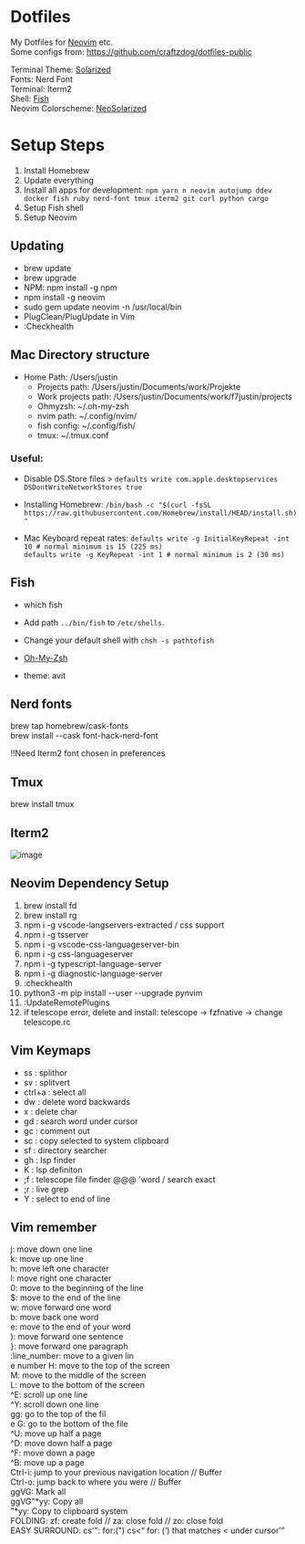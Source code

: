# Dotfiles
My Dotfiles for [Neovim](https://neovim.io/) etc. <br>
Some configs from: https://github.com/craftzdog/dotfiles-public

Terminal Theme: [Solarized](https://github.com/mbadolato/iTerm2-Color-Schemes/blob/master/schemes/Solarized%20Dark%20-%20Patched.itermcolors)<br>
Fonts: Nerd Font<br>
Terminal: Iterm2<br>
Shell: [Fish](https://fishshell.com/)<br>
Neovim Colorscheme: [NeoSolarized](https://github.com/overcache/NeoSolarized)

# Setup Steps
  1. Install Homebrew
  2. Update everything
  3. Install all apps for development: `npm yarn n neovim autojump ddev docker fish ruby nerd-font tmux iterm2 git curl python cargo`
  4. Setup Fish shell
  5. Setup Neovim

## Updating
- brew update<br>
- brew upgrade<br>
- NPM: npm install -g npm
- npm install -g neovim
- sudo gem update neovim -n /usr/local/bin
- PlugClean/PlugUpdate in Vim
- :Checkhealth

## Mac Directory structure
- Home Path: /Users/justin
  - Projects path: /Users/justin/Documents/work/Projekte
  - Work projects path: /Users/justin/Documents/work/f7justin/projects
  - Ohmyzsh: ~/.oh-my-zsh
  - nvim path: ~/.config/nvim/
  - fish config: ~/.config/fish/
  - tmux: ~/.tmux.conf

### Useful:
- Disable DS.Store files > `defaults write com.apple.desktopservices DSDontWriteNetworkStores true`<br>

- Installing Homebrew: `/bin/bash -c "$(curl -fsSL https://raw.githubusercontent.com/Homebrew/install/HEAD/install.sh)"`<br>

- Mac Keyboard repeat rates: `defaults write -g InitialKeyRepeat -int 10 # normal minimum is 15 (225 ms)`<br>
                             `defaults write -g KeyRepeat -int 1 # normal minimum is 2 (30 ms)`
  
## Fish
 - which fish
 - Add path `../bin/fish` to `/etc/shells`.
 - Change your default shell with `chsh -s pathtofish`

 - [Oh-My-Zsh](https://github.com/ohmyzsh/ohmyzsh)
 - theme: avit

## Nerd fonts 
brew tap homebrew/cask-fonts<br>
brew install --cask font-hack-nerd-font

!!Need Iterm2 font chosen in preferences

## Tmux
brew install tmux

## Iterm2
![image](https://user-images.githubusercontent.com/56719370/123977482-4edcb480-d9bf-11eb-80c8-b32196ef8013.png)

## Neovim Dependency Setup
1. brew install fd
2. brew install rg
3. npm i -g vscode-langservers-extracted / css support
4. npm i -g tsserver
5. npm i -g vscode-css-languageserver-bin
6. npm i -g css-languageserver
7. npm i -g typescript-language-server
8. npm i -g diagnostic-language-server
9. :checkhealth
10. python3 -m pip install --user --upgrade pynvim
11. :UpdateRemotePlugins
12. if telescope error, delete and install: telescope -> fzfnative -> change telescope.rc

## Vim Keymaps
- ss : splithor
- sv : splitvert
- ctrl+a : select all
- dw : delete word backwards
- x : delete char
- gd : search word under cursor
- gc : comment out
- sc : copy selected to system clipboard
- sf : directory searcher
- gh : lsp finder
- K : lsp definiton
- ;f : telescope file finder @@@ 'word / search exact
- ;r : live grep
- Y : select to end of line

## Vim remember
j: move down one line<br>
k: move up one line<br>
h: move left one character<br>
l: move right one character<br>
0: move to the beginning of the line<br>
$: move to the end of the line<br>
w: move forward one word<br>
b: move back one word<br>
e: move to the end of your word<br>
): move forward one sentence<br>
}: move forward one paragraph<br>
:line_number: move to a given lin<br>e number
H: move to the top of the screen<br>
M: move to the middle of the screen<br>
L: move to the bottom of the screen<br>
^E: scroll up one line<br>
^Y: scroll down one line<br>
gg: go to the top of the fil<br>e
G: go to the bottom of the file<br>
^U: move up half a page<br>
^D: move down half a page<br>
^F: move down a page<br>
^B: move up a page<br>
Ctrl-i: jump to your previous navigation location // Buffer<br>
Ctrl-o: jump back to where you were // Buffer<br>
ggVG: Mark all<br>
ggVG"*yy: Copy all<br>
"*yy: Copy to clipboard system<br>
FOLDING: zf: create fold // za: close fold // zo: close fold<br>
EASY SURROUND: cs'": for:(") cs<<Q> for: (<Q>) that matches < under cursor
